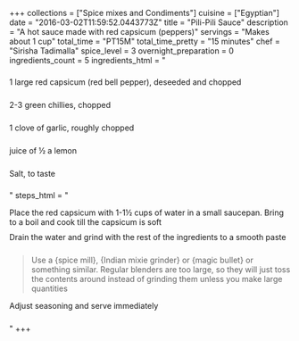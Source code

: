 +++
collections = ["Spice mixes and Condiments"]
cuisine = ["Egyptian"]
date = "2016-03-02T11:59:52.0443773Z"
title = "Pili-Pili Sauce"
description = "A hot sauce made with red capsicum (peppers)"
servings = "Makes about 1 cup"
total_time = "PT15M"
total_time_pretty = "15 minutes"
chef = "Sirisha Tadimalla"
spice_level = 3
overnight_preparation = 0
ingredients_count = 5
ingredients_html = "<ul style='padding-left: 0; list-style: none;'><li itemprop='recipeIngredient' style='margin: 8px 0px;padding: 8px 0px;'>1 large red capsicum (red bell pepper), deseeded and chopped</li><li itemprop='recipeIngredient' style='margin: 8px 0px;padding: 8px 0px;'>2-3 green chillies, chopped</li><li itemprop='recipeIngredient' style='margin: 8px 0px;padding: 8px 0px;'>1 clove of garlic, roughly chopped</li><li itemprop='recipeIngredient' style='margin: 8px 0px;padding: 8px 0px;'>juice of ½ a lemon</li><li itemprop='recipeIngredient' style='margin: 8px 0px;padding: 8px 0px;'>Salt, to taste</li></ul>"
steps_html = "<ol style='list-style: none inside; padding-left: 0px;'><li style='padding-bottom: 10px;'><i class='step-track-icon fa fa-square-o'></i><span class='step-text' itemprop='recipeInstructions'>Place the red capsicum with 1-1½ cups of water in a small saucepan. Bring to a boil and cook till the capsicum is soft</span></li><li style='padding-bottom: 10px;'><i class='step-track-icon fa fa-square-o'></i><span class='step-text' itemprop='recipeInstructions'>Drain the water and grind with the rest of the ingredients to a smooth paste</span></li><blockquote>Use a {spice mill}, {Indian mixie grinder} or {magic bullet} or something similar. Regular blenders are too large, so they will just toss the contents around instead of grinding them unless you make large quantities</blockquote><li style='padding-bottom: 10px;'><i class='step-track-icon fa fa-square-o'></i><span class='step-text' itemprop='recipeInstructions'>Adjust seasoning and serve immediately</span></li></ol>"
+++
